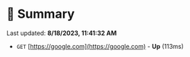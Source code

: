 # 📖 Summary
Last updated: **8/18/2023, 11:41:32 AM**

- `GET` [https://google.com](https://google.com) - **Up** (113ms)
